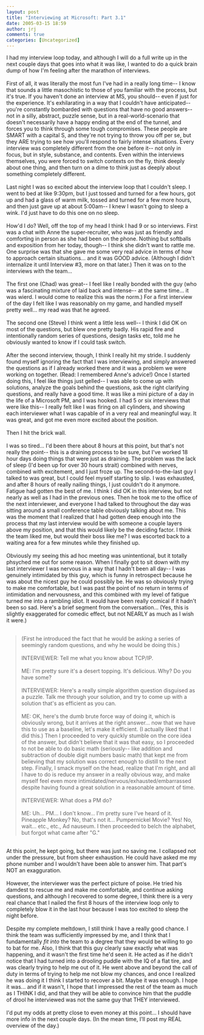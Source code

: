 ```yaml
---
layout: post
title: "Interviewing at Microsoft: Part 3.1"
date: 2005-03-15 18:59
author: jrj
comments: true
categories: [Uncategorized]
---
```

I had my interview loop today, and although I will do a full write up in the next couple days that goes into what it was like, I wanted to do a quick brain dump of how I'm feeling after the marathon of interviews.<br /><br />First of all, it was literally the most fun I've had in a really long time-- I know that sounds a little masochistic to those of you familiar with the process, but it's true. If you haven't done an interview at MS, you should-- even if just for the experience. It's exhilarating in a way that I couldn't have anticipated-- you're constantly bombarded with questions that have no good answers-- not in a silly, abstract, puzzle sense, but in a real-world-scenario that doesn't necessarily have a happy ending at the end of the tunnel, and forces you to think through some tough compromises. These people are SMART with a capital S, and they're not trying to throw you off per se, but they ARE trying to see how you'll respond to fairly intense situations. Every interview was completely different from the one before it-- not only in focus, but in style, substance, and contents. Even within the interviews themselves, you were forced to switch contexts on the fly, think deeply about one thing, and then turn on a dime to think just as deeply about something completely different. <br /><br />Last night I was so excited about the interview loop that I couldn't sleep. I went to bed at like 9:30pm, but I just tossed and turned for a few hours, got up and had a glass of warm milk, tossed and turned for a few more hours, and then just gave up at about 5:00am-- I knew I wasn't going to sleep a wink. I'd just have to do this one on no sleep. <br /><br />How'd I do? Well, off the top of my head I think I had 9 or so interviews. First was a chat with Anne the super-recruiter, who was just as friendly and comforting in person as she had been on the phone. Nothing but softballs and exposition from her today, though-- I think she didn't want to rattle me. One surprise was that she gave me some very real advice in terms of how to approach certain situations... and it was GOOD advice. (Although I didn't internalize it until Interview #3, more on that later.) Then it was on to the interviews with the team...<br /><br />The first one (Chad) was great-- I feel like I really bonded with the guy (who was a fascinating mixture of laid back and intense-- at the same time... it was wierd. I would come to realize this was the norm.)  For a first interview of the day I felt like I was reasonably on my game, and handled myself pretty well... my read was that he agreed.<br /><br />The second one (Steve) I think went a little less well-- I think I did OK on most of the questions, but blew one pretty badly. His rapid fire and intentionally random series of questions, design tasks etc, told me he obviously wanted to know if I could task switch.<br /><br />After the second interview, though, I think I really hit my stride. I suddenly found myself ignoring the fact that I was interviewing, and simply answered the questions as if I already worked there and it was a problem we were working on together. (Read: I remembered Anne's advice!) Once I started doing this, I feel like things just gelled-- I was able to come up with solutions, analyze the goals behind the questions, ask the right clarifying questions, and really have a good time. It was like a mini picture of a day in the life of a Microsoft PM, and I was hooked. I had 5 or six interviews that were like this-- I really felt like I was firing on all cylinders, and showing each interviewer what I was capable of in a very real and meaningful way. It was great, and got me even more excited about the position.<br /><br />Then I hit the brick wall.<br /><br />I was so tired... I'd been there about 8 hours at this point, but that's not really the point-- this is a draining process to be sure, but I've worked 18 hour days doing things that were just as draining. The problem was the lack of sleep (I'd been up for over 30 hours strait) combined with nerves, combined with excitement, and I just froze up. The second-to-the-last guy I talked to was great, but I could feel myself starting to slip. I was exhausted, and after 8 hours of really nailing things, I just couldn't do it anymore. Fatigue had gotten the best of me. I think I did OK in this interview, but not nearly as well as I had in the previous ones. Then he took me to the office of the next interviewer, and everyone I had talked to throughout the day was sitting around a small conference table obviously talking about me. This was the moment that I realized that I had gotten deep enough into the process that my last interview would be with someone a couple layers above my position, and that this would likely be the deciding factor. I think the team liked me, but would their boss like me? I was escorted back to a waiting area for a few minutes while they finished up. <br /><br />Obviously my seeing this ad hoc meeting was unintentional, but it totally phsyched me out for some reason. When I finally got to sit down with my last interviewer I was nervous in a way that I hadn't been all day-- I was genuinely intimidated by this guy, which is funny in retrospect because he was about the nicest guy he could possibly be. He was so obviously trying to make me comfortable, but I was past the point of no return in terms of intimidation and nervousness, and this combined with my level of fatigue turned me into a rambling idiot. It would have been really comical if it hadn't been so sad. Here's a brief segment from the conversation... (Yes, this is slightly exaggerated for comedic effect, but not NEARLY as much as I wish it were.) <br /><br /><blockquote>(First he introduced the fact that he would be asking a series of seemingly random questions, and why he would be doing this.)<br /><br />INTERVIEWER:  Tell me what you know about TCP/IP.<br /><br />ME: I'm pretty sure it's a desert topping. It's delicious. Why? Do you have some?<br /><br />INTERVIEWER:  Here's a really simple algorithm question disguised as a puzzle. Talk me through your solution, and try to come up with a solution that's as efficient as you can.<br /><br />ME: OK, here's the dumb brute force way of doing it, which is obviously wrong, but it arrives at the right answer... now that we have this to use as a baseline, let's make it efficient. (I actually liked that I did this.) Then I proceeded to very quickly stumble on the core idea of the answer, but didn't believe that it was that easy, so I proceeded to not be able to do basic math (seriously-- like addition and subtraction of double digit numbers basic math) that kept me from believing that my solution was correct enough to distill to the next step. Finally, I smack myself on the head, realize that I'm right, and all I have to do is reduce my answer in a really obvious way, and make myself feel even more intimidated/nervous/exhausted/embarrassed despite having found a great solution in a reasonable amount of time. <br /><br />INTERVIEWER: What does a PM do?<br /><br />ME: Uh... PM... I don't know... I'm pretty sure I've heard of it. Pineapple Monkey? No, that's not it... Pumpernickel Movie? Yes! No, wait... etc., etc., Ad nauseum. I then proceeded to belch the alphabet, but forgot what came after "G."<br /></blockquote><br />At this point, he kept going, but there was just no saving me. I collapsed not under the pressure, but from sheer exhaustion. He could have asked me my phone number and I wouldn't have been able to answer him. That part's NOT an exagguration. <br /><br />However, the interviewer was the perfect picture of poise. He tried his damdest to rescue me and make me comfortable, and continue asking questions, and although I recovered to some degree, I think there is a very real chance that I nailed the first 8 hours of the interview loop only to completely blow it in the last hour because I was too excited to sleep the night before.<br /><br />Despite my complete meltdown, I still think I have a really good chance. I think the team was sufficiently impressed by me, and I think that I
fundamentally *fit into* the team to a degree that they would be willing to go to bat for me. Also, I think that this guy clearly saw exactly what was happening, and it wasn't the first time he'd seen it. He acted as if he didn't notice that I had turned into a drooling puddle with the IQ of a flat tire, and was clearly trying to help me out of it. He went above and beyond the call of duty in terms of trying to help me not blow my chances, and once I realized he was doing it I think I started to recover a bit. Maybe it was enough. I hope it was... and if it wasn't, I hope that I impressed the rest of the team as much as I THINK I did, and that they will be able to convince him that the puddle of drool he interviewed was not the same guy that THEY interviewed.<br /><br />I'd put my odds at pretty close to even money at this point... I should have more info in the next couple days. (In the mean time, I'll post my REAL overview of the day.)
